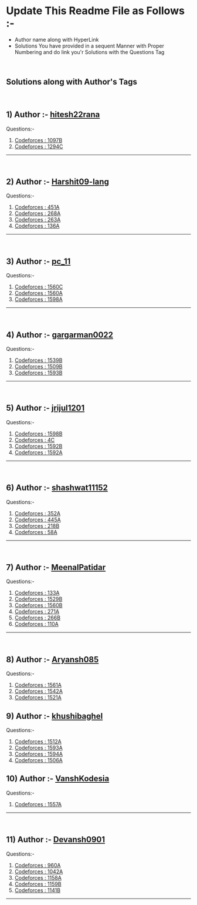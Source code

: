 # Update This Readme File as Follows :-
<ul>
    <li>Author name along with HyperLink</li>
    <li>Solutions You have provided in a sequent Manner with Proper Numbering and do link you'r Solutions with the Questions Tag</li>
</ul>
<br>

## Solutions along with Author's Tags
<br>


## 1) Author :- [hitesh22rana](https://github.com/hitesh22rana)

Questions:- 
1) [Codeforces : 1097B](1097B.cpp)
2) [Codeforces : 1294C](1294C.cpp)

<hr>
<br>

## 2) Author :- [Harshit09-lang](https://github.com/Harshit09-lang)

Questions:- 
1) [Codeforces : 451A](451A.cpp)
2) [Codeforces : 268A](268A.cpp)
3) [Codeforces : 263A](263A.cpp)
4) [Codeforces : 136A](136A.cpp)

<hr>
<br>


## 3) Author :- [pc_11](https://github.com/PC-11-00)

Questions:- 
1) [Codeforces : 1560C](1560C.cpp)
2) [Codeforces : 1560A](1560A.cpp)
3) [Codeforces : 1598A](1598A.cpp)

<hr>
<br>

## 4) Author :- [gargarman0022](https://github.com/gargarman0022)

Questions:- 
1) [Codeforces : 1539B](1539B.cpp)
2) [Codeforces : 1509B](1509B.cpp)
3) [Codeforces : 1593B](1593B.cpp)

<hr>
<br>

## 5) Author :- [jrijul1201](https://github.com/jrijul1201)

Questions:- 
1) [Codeforces : 1598B](1598B.cpp)
2) [Codeforces : 4C](4C.cpp)
3) [Codeforces : 1592B](1592B.cpp)
4) [Codeforces : 1592A](1592A.cpp)

<hr>
<br>

## 6) Author :- [shashwat11152](https://github.com/shashwat11152)

Questions:- 
1) [Codeforces : 352A](352A.cpp)
2) [Codeforces : 445A](445A.cpp)
3) [Codeforces : 218B](218B.cpp)
4) [Codeforces : 58A](58A.cpp)
<hr>
<br>

## 7) Author :- [MeenalPatidar](https://github.com/MeenalPatidar)

Questions:- 
1) [Codeforces : 133A](133A.cpp)
2) [Codeforces : 1529B](1529B.cpp)
3) [Codeforces : 1560B](1560B.cpp)
4) [Codeforces : 271A](271A.cpp)
5) [Codeforces : 266B](266B.cpp)
6) [Codeforces : 110A](110A.cpp)
<hr>
<br>

## 8) Author :- [Aryansh085](https://github.com/Aryansh085)

Questions:- 
1) [Codeforces : 1561A](1561A.cpp)
2) [Codeforces : 1542A](1542A.cpp)
3) [Codeforces : 1521A](1521A.cpp)



## 9) Author :- [khushibaghel](https://github.com/khushibaghel)

Questions:- 
1) [Codeforces : 1512A](1512A.cpp)
2) [Codeforces : 1593A](1593A.cpp)
3) [Codeforces : 1594A](1594A.cpp)
4) [Codeforces : 1506A](1506A.cpp)

## 10) Author :- [VanshKodesia](https://github.com/vkodesia21)

Questions:-
1) [Codeforces : 1557A](1557A.cpp)

<hr>
<br>

## 11) Author :- [Devansh0901](https://github.com/Devansh0901)

Questions:- 
1) [Codeforces : 960A](960A.cpp)
2) [Codeforces : 1042A](1042A.cpp)
3) [Codeforces : 1158A](1158A.cpp)
4) [Codeforces : 1159B](1159B.cpp)
5) [Codeforces : 1141B](1141.cpp)

<hr>
<br>
